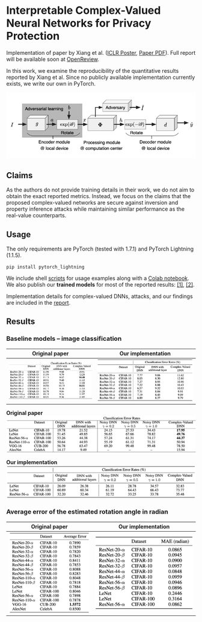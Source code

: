 # Interpretable Complex-Valued Neural Networks for Privacy Protection

Implementation of paper by Xiang et al. ([ICLR Poster](https://iclr.cc/virtual/poster_S1xFl64tDr.html), [Paper PDF](http://www.openreview.net/pdf?id=S1xFl64tDr)).
Full report will be available soon at [OpenReview](https://api.openreview.net/forum?id=XX26O1HXupp&noteId=rQEKyH2LlHa).

In this work, we examine the reproducibility of the quantitative results reported by Xiang et al. Since no publicly available implementation currently exists, we write our own in PyTorch.

![Structure of the complex-valued neural network](assets/complex-CNN-structure.png?raw=true)

## Claims
As the authors do not provide training details in their work, we do not aim to obtain the exact reported metrics. Instead, we focus on the claims that the proposed complex-valued networks are secure against inversion and property inference attacks while maintaining similar performance as the real-value counterparts.

## Usage
The only requirements are PyTorch (tested with 1.7.1) and PyTorch Lightning (1.1.5).
```
pip install pytorch_lightning
```

We include shell [scripts](scripts/) for usage examples along with a [Colab notebook](https://colab.research.google.com/drive/1ZFEJxBh7IpgF-VnmGrUCkZOgsFiyr3fH?usp=sharing). 
We also publish our **trained models** for most of the reported results: 
[[1]](https://drive.google.com/drive/folders/1r2ALBrRja0fnRMD1STps96XTIXIY2P3G?usp=sharing), 
[[2]](https://drive.google.com/file/d/1JF1VrWDQJkDCFvdschQDIPtsH8sAkpS3/view?usp=sharing). 

Implementation details for complex-valued DNNs, attacks, and our findings are included in the [report](https://api.openreview.net/forum?id=XX26O1HXupp&noteId=rQEKyH2LlHa).

## Results
### Baseline models – image classification
|Original paper   |Our implementation   |
|-----------------|---------------------|
|![](assets/classification-errors-original.png)|![](assets/classification-errors-ours.png)|

**Original paper**
![](assets/classification-errors-2-original.png)

**Our implementation**
![](assets/classification-errors-2-ours.png)

### Average error of the estimated rotation angle in radian
|Original paper   |Our implementation   |
|-----------------|---------------------|
|![](assets/angle-attack-original.png)|![](assets/angle-attack-ours.png)|


